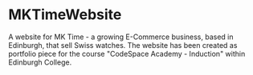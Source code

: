 # MKTimeWebsite
A website for MK Time - a  growing E-Commerce business, based in Edinburgh, that sell Swiss watches. The website has been created as portfolio piece for the course "CodeSpace Academy - Induction" within Edinburgh College.
